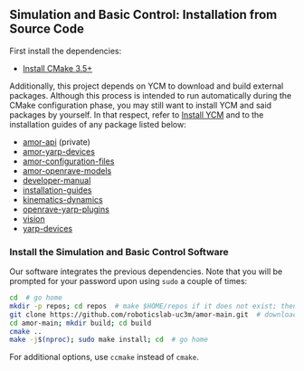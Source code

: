 ## Simulation and Basic Control: Installation from Source Code

First install the dependencies:
- [Install CMake 3.5+](https://github.com/roboticslab-uc3m/installation-guides/blob/master/install-cmake.md)

Additionally, this project depends on YCM to download and build external packages. Although this process is intended to run automatically during the CMake configuration phase, you may still want to install YCM and said packages by yourself. In that respect, refer to [Install YCM](https://github.com/roboticslab-uc3m/installation-guides/blob/master/install-ycm.md) and to the installation guides of any package listed below:

- [amor-api](https://github.com/roboticslab-uc3m/amor-api) (private)
- [amor-yarp-devices](https://github.com/roboticslab-uc3m/amor-yarp-devices)
- [amor-configuration-files](https://github.com/roboticslab-uc3m/amor-configuration-files)
- [amor-openrave-models](https://github.com/roboticslab-uc3m/amor-openrave-models)
- [developer-manual](https://github.com/roboticslab-uc3m/developer-manual)
- [installation-guides](https://github.com/roboticslab-uc3m/installation-guides)
- [kinematics-dynamics](https://github.com/roboticslab-uc3m/kinematics-dynamics)
- [openrave-yarp-plugins](https://github.com/roboticslab-uc3m/openrave-yarp-plugins)
- [vision](https://github.com/roboticslab-uc3m/vision)
- [yarp-devices](https://github.com/roboticslab-uc3m/yarp-devices)

### Install the Simulation and Basic Control Software

Our software integrates the previous dependencies. Note that you will be prompted for your password upon using `sudo` a couple of times:

```bash
cd  # go home
mkdir -p repos; cd repos  # make $HOME/repos if it does not exist; then, enter it
git clone https://github.com/roboticslab-uc3m/amor-main.git  # download amor-main software from the repository
cd amor-main; mkdir build; cd build
cmake ..
make -j$(nproc); sudo make install; cd  # go home
```

For additional options, use `ccmake` instead of `cmake`.

